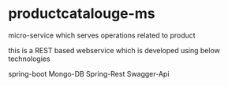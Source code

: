# productcatalouge-ms
micro-service which serves operations related to product

this is a REST based webservice which is developed using below technologies

spring-boot
Mongo-DB
Spring-Rest
Swagger-Api
